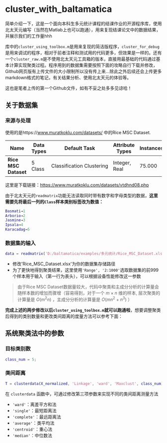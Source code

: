 # cluster_with_baltamatica

简单介绍一下，这是一个面向本科生多元统计课程的结课作业的开源程序库，使用北太天元编写（当然在Matlab上也可以跑通），用来复现结课论文中的数据结果，并展示我们的工作量hhh

库中的`cluster_using_toolbox.m`是用来复现的简洁版程序，`cluster_for_debug`是用来调试的程序，相对于前者注释和测试用的代码更多，但效果是一样的。还有一个`cluster_raw.m`是不使用北太天元工具箱的版本，直接用最基础的代码通过基本计算实现聚类过程。程序用到的数据集需要按照下面的攻略自行下载并修改，Github网页版有上传文件的大小限制所以没有传上来...除此之外后续还会上传更多markdown格式的笔记，有关结果分析、使用北太天元的体验等。

这也是笔者上传的第一个Github文件，如有不妥之处多多见谅哈！

## 关于数据集

### 来源与处理

使用的是https://www.muratkoklu.com/datasets/ 中的Rice MSC Dataset.

| **Name** | **Data Types** | **Default Task** | **Attribute Types** | **Instances** | **Attributes** | **Year** |
| --- | --- | --- | --- | --- | --- | --- |
| **Rice MSC Dataset** | 5 Class | Classification Clustering | Integer, Real | 75.000 | 106 | 2021 |

这里是下载链接：https://www.muratkoklu.com/datasets/vtdhnd08.php

由于北太天元的`readmatrix`功能无法读取同时带有数字和字母类型的数据，**这里需要先将最后一列的`Class`样本类别标签改为数值：**

```matlab
Basmati→1
Arborio→2
Jasmine→3
Ipsala→4
Karacadag→5
```

### 数据集的输入

```matlab
data = readmatrix('D:/baltamatica/examples/多元统计/Rice_MSC_Dataset.xlsx', 'Range', '2:1000');
```

- 修改'Rice_MSC_Dataset.xlsx'为你的数据集存储路径
- 为了更快地得到聚类结果，这里使用`'Range', '2:1000'`选取数据集的前999个样本用于输入（第一行为表头），可以根据设备性能修改这一参数

>由于Rice MSC Dataset数据量较大，代码中聚类和主成分分析的计算量会随样本数的增加而骤增（容易得到，对于一个 $m×n$ 维的样本, 层次聚类的计算量是 $O(m^2n)$ ，主成分分析的计算量是 $O(mn^2 + n^3)$ ）

**完成上述的两步修改以后`cluster_using_toolbox.m`就可以跑通啦**，想要调整聚类后得到的类别数量和更改类间距离的度量方法可以参考下面：

## 系统聚类法中的参数

### 目标类别数

```matlab
class_num = 5;
```

### 类间距离

```matlab
T = clusterdata(X_normalized, 'Linkage', 'ward', 'Maxclust', class_num);
```
在 `clusterdata` 函数中，可通过修改第三项参数来实现不同的类间距离测量方法

- `'ward'`：离差平方和法
- `'single'`：最短距离法
- `'complete'`：最远距离法
- `'average'`：类平均法
- `'centroid'`：重心法
- `'median'`：中位数法
